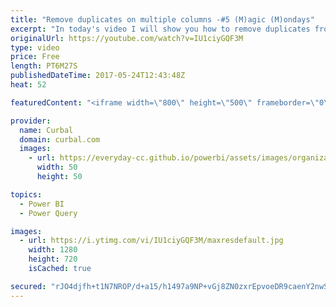 ```yaml
---
title: "Remove duplicates on multiple columns -#5 (M)agic (M)ondays"
excerpt: "In today's video I will show you how to remove duplicates from multiple columns in Power Query.  It is very easy to use and it will save you some steps and workarounds.  Link to PowerBI file: http://gofile.me/2kEOD/IQIaYrz8k   Looking for a download file? Go to our Download Center: https://curbal.com/donwload-center"
originalUrl: https://youtube.com/watch?v=IU1ciyGQF3M
type: video
price: Free
length: PT6M27S
publishedDateTime: 2017-05-24T12:43:48Z
heat: 52

featuredContent: "<iframe width=\"800\" height=\"500\" frameborder=\"0\" src=\"https://www.youtube.com/embed/IU1ciyGQF3M\" allow=\"accelerometer; autoplay; encrypted-media; gyroscope; picture-in-picture\" allowfullscreen></iframe>"

provider:
  name: Curbal
  domain: curbal.com
  images:
    - url: https://everyday-cc.github.io/powerbi/assets/images/organizations/curbal.com-50x50.jpg
      width: 50
      height: 50

topics:
  - Power BI
  - Power Query

images:
  - url: https://i.ytimg.com/vi/IU1ciyGQF3M/maxresdefault.jpg
    width: 1280
    height: 720
    isCached: true

secured: "rJO4djfh+t1N7NROP/d+a15/h1497a9NP+vGj8ZN0zxrEpvoeDR9caenY2nwSlKA8Cbyr1vjGhHRpEpJXNBdfWi2WHb8PUchWDlQHVYEUyQXrEFqV972Zly73XX1yi4ZrMAlQe4RSGEYb8lPYGcqBcJWsUsWaUsWLLo7Kx+1NO6ZNkZ5PSVUf4txytjef1GEPZe/RVMnrQBMk4wrL8MnQHBAQHCPiImiyeSVplXS/UFzn74hkvju6kwjSCBn9CyHZcB/757SjqsJyYtuAHOruW2m0cbP1GeKYh3Zmp4A62W1LAfKy2king9JhlmVqA+QWSya0xPgnF+8wrUo7dMpR52EueDMmkOOeMoUF5L8RS6pTu2tSU/So7LJnXFFIPkQ0HinkEB7ad/7UXIMPtKClzLyIioB3eptLgQiwjDkIdo=;fs3MINl6amGIRKUYWvzoPQ=="
---
```



